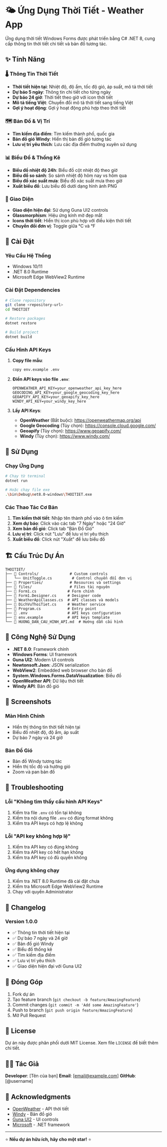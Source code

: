 # 🌤️ Ứng Dụng Thời Tiết - Weather App

Ứng dụng thời tiết Windows Forms được phát triển bằng C# .NET 8, cung cấp thông tin thời tiết chi tiết và bản đồ tương tác.

## ✨ Tính Năng

### 🌡️ Thông Tin Thời Tiết
- **Thời tiết hiện tại**: Nhiệt độ, độ ẩm, tốc độ gió, áp suất, mô tả thời tiết
- **Dự báo 5 ngày**: Thông tin chi tiết cho từng ngày
- **Dự báo 24 giờ**: Thời tiết theo giờ với icon thời tiết
- **Mô tả tiếng Việt**: Chuyển đổi mô tả thời tiết sang tiếng Việt
- **Gợi ý hoạt động**: Gợi ý hoạt động phù hợp theo thời tiết

### 🗺️ Bản Đồ & Vị Trí
- **Tìm kiếm địa điểm**: Tìm kiếm thành phố, quốc gia
- **Bản đồ gió Windy**: Hiển thị bản đồ gió tương tác
- **Lưu vị trí yêu thích**: Lưu các địa điểm thường xuyên sử dụng

### 📊 Biểu Đồ & Thống Kê
- **Biểu đồ nhiệt độ 24h**: Biểu đồ cột nhiệt độ theo giờ
- **Biểu đồ so sánh**: So sánh nhiệt độ hôm nay vs hôm qua
- **Biểu đồ xác suất mưa**: Biểu đồ xác suất mưa theo giờ
- **Xuất biểu đồ**: Lưu biểu đồ dưới dạng hình ảnh PNG

### 🎨 Giao Diện
- **Giao diện hiện đại**: Sử dụng Guna UI2 controls
- **Glassmorphism**: Hiệu ứng kính mờ đẹp mắt
- **Icons thời tiết**: Hiển thị icon phù hợp với điều kiện thời tiết
- **Chuyển đổi đơn vị**: Toggle giữa °C và °F

## 🚀 Cài Đặt

### Yêu Cầu Hệ Thống
- Windows 10/11
- .NET 8.0 Runtime
- Microsoft Edge WebView2 Runtime

### Cài Đặt Dependencies
```bash
# Clone repository
git clone <repository-url>
cd THOITIET

# Restore packages
dotnet restore

# Build project
dotnet build
```

### Cấu Hình API Keys
1. **Copy file mẫu**:
   ```bash
   copy env.example .env
   ```

2. **Điền API keys vào file `.env`**:
   ```
   OPENWEATHER_API_KEY=your_openweather_api_key_here
   GEOCODING_API_KEY=your_google_geocoding_key_here
   GEOAPIFY_API_KEY=your_geoapify_key_here
   WINDY_API_KEY=your_windy_key_here
   ```

3. **Lấy API Keys**:
   - **OpenWeather** (Bắt buộc): https://openweathermap.org/api
   - **Google Geocoding** (Tùy chọn): https://console.cloud.google.com/
   - **Geoapify** (Tùy chọn): https://www.geoapify.com/
   - **Windy** (Tùy chọn): https://www.windy.com/

## 🎯 Sử Dụng

### Chạy Ứng Dụng
```bash
# Chạy từ terminal
dotnet run

# Hoặc chạy file exe
.\bin\Debug\net8.0-windows\THOITIET.exe
```

### Các Thao Tác Cơ Bản
1. **Tìm kiếm thời tiết**: Nhập tên thành phố vào ô tìm kiếm
2. **Xem dự báo**: Click vào các tab "7 Ngày" hoặc "24 Giờ"
3. **Xem bản đồ gió**: Click tab "Bản Đồ Gió"
4. **Lưu vị trí**: Click nút "Lưu" để lưu vị trí yêu thích
5. **Xuất biểu đồ**: Click nút "Xuất" để lưu biểu đồ

## 🏗️ Cấu Trúc Dự Án

```
THOITIET/
├── 📁 Controls/              # Custom controls
│   └── UnitToggle.cs         # Control chuyển đổi đơn vị
├── 📁 Properties/            # Resources và settings
├── 📁 files/                 # Files tài nguyên
├── 📄 Form1.cs              # Form chính
├── 📄 Form1.Designer.cs     # Designer code
├── 📄 WeatherApiClasses.cs  # API classes và models
├── 📄 DichVuThoiTiet.cs     # Weather service
├── 📄 Program.cs            # Entry point
├── 📄 .env                  # API keys configuration
├── 📄 env.example           # API keys template
└── 📄 HUONG_DAN_CAU_HINH_API.md  # Hướng dẫn cấu hình
```

## 🔧 Công Nghệ Sử Dụng

- **.NET 8.0**: Framework chính
- **Windows Forms**: UI framework
- **Guna UI2**: Modern UI controls
- **Newtonsoft.Json**: JSON serialization
- **WebView2**: Embedded web browser cho bản đồ
- **System.Windows.Forms.DataVisualization**: Biểu đồ
- **OpenWeather API**: Dữ liệu thời tiết
- **Windy API**: Bản đồ gió

## 📱 Screenshots

### Màn Hình Chính
- Hiển thị thông tin thời tiết hiện tại
- Biểu đồ nhiệt độ, độ ẩm, áp suất
- Dự báo 7 ngày và 24 giờ

### Bản Đồ Gió
- Bản đồ Windy tương tác
- Hiển thị tốc độ và hướng gió
- Zoom và pan bản đồ

## 🐛 Troubleshooting

### Lỗi "Không tìm thấy cấu hình API Keys"
1. Kiểm tra file `.env` có tồn tại không
2. Kiểm tra nội dung file `.env` có đúng format không
3. Kiểm tra API keys có hợp lệ không

### Lỗi "API key không hợp lệ"
1. Kiểm tra API key có đúng không
2. Kiểm tra API key có hết hạn không
3. Kiểm tra API key có đủ quyền không

### Ứng dụng không chạy
1. Kiểm tra .NET 8.0 Runtime đã cài đặt chưa
2. Kiểm tra Microsoft Edge WebView2 Runtime
3. Chạy với quyền Administrator

## 📝 Changelog

### Version 1.0.0
- ✅ Thông tin thời tiết hiện tại
- ✅ Dự báo 7 ngày và 24 giờ
- ✅ Bản đồ gió Windy
- ✅ Biểu đồ thống kê
- ✅ Tìm kiếm địa điểm
- ✅ Lưu vị trí yêu thích
- ✅ Giao diện hiện đại với Guna UI2

## 🤝 Đóng Góp

1. Fork dự án
2. Tạo feature branch (`git checkout -b feature/AmazingFeature`)
3. Commit changes (`git commit -m 'Add some AmazingFeature'`)
4. Push to branch (`git push origin feature/AmazingFeature`)
5. Mở Pull Request

## 📄 License

Dự án này được phân phối dưới MIT License. Xem file `LICENSE` để biết thêm chi tiết.

## 👨‍💻 Tác Giả

**Developer**: [Tên của bạn]
**Email**: [email@example.com]
**GitHub**: [@username]

## 🙏 Acknowledgments

- [OpenWeather](https://openweathermap.org/) - API thời tiết
- [Windy](https://www.windy.com/) - Bản đồ gió
- [Guna UI2](https://gunaui.com/) - UI controls
- [Microsoft](https://www.microsoft.com/) - .NET framework

---

⭐ **Nếu dự án hữu ích, hãy cho một star!** ⭐
